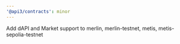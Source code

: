 ```yaml
---
'@api3/contracts': minor
---
```


Add dAPI and Market support to merlin, merlin-testnet, metis, metis-sepolia-testnet
